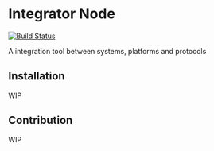 # Integrator Node

[![Build Status](https://travis-ci.org/caiquecastro/integrator-node.svg?branch=master)](https://travis-ci.org/caiquecastro/integrator-node)

A integration tool between systems, platforms and protocols

## Installation

WIP

## Contribution

WIP
